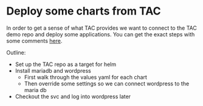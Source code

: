 # Deploy some charts from TAC

In order to get a sense of what TAC provides we want to connect to the TAC demo repo and deploy some applications. You can get the exact steps with some comments [here](deploy-a-chart.md).

Outline:

* Set up the TAC repo as a target for helm
* Install mariadb and wordpress
  * First walk through the values yaml for each chart
  * Then override some settings so we can connect wordpress to the maria db
* Checkout the svc and log into wordpress later
